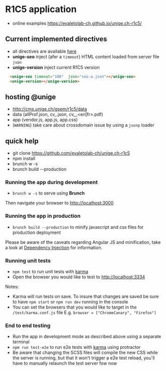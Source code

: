 # R1C5 application 
* online examples https://evaletolab-ch.github.io/unige.ch-r1c5/

## Current implemented directives 
* all directives are available [here](app/js/directives/)
* **unige-seo** inject (afer a `timeout`) HTML content loaded from server file `json` 
* **unige-version** inject current R1C5 version
```html
  <unige-seo timeout="100"  json="seo-a.json"></unige-seo>
  <unige-version></unige-version>
```

## hosting @unige
* http://cms.unige.ch/gsem/r1c5/data
 * data (allProf.json, cv_<id>.json, cv_<id>_<en|fr>.pdf)
 * app (vendor.js, app.js, app.css)
 * (`WARNING`) take care about crossdomain issue by using a `jsonp` loader


## quick help
* git clone https://github.com/evaletolab-ch/unige.ch-r1c5
* npm install
* brunch w -s
* brunch build --production

### Running the app during development

* `brunch w -s` to serve using **Brunch**

Then navigate your browser to [http://localhost:3000](http://localhost:3000)


### Running the app in production

* `brunch build --production` to minify javascript and css files for production deployment

Please be aware of the caveats regarding Angular JS and minification, take a look at [Dependency Injection](http://docs.angularjs.org/guide/di) for information.

### Running unit tests

* `npm test` to run unit tests with [karma](http://karma-runner.github.io)
* Open the browser you would like to test to [http://localhost:3334](http://localhost:3334)

Notes:

- Karma will run tests on save. To insure that changes are saved be sure to have `npm start` or `npm run dev` running in the console
- You can set the browsers that you would like to target in the `/test/karma.conf.js` file E.g. `browser = ["ChromeCanary", "Firefox"]`

### End to end testing

* Run the app in development mode as described above using a separate terminal
* `npm run test-e2e` to run e2e tests with [karma](http://karma-runner.github.io) using protractor
* Be aware that changing the SCSS files will compile the new CSS while the server is running, but that it won't trigger a e2e test reload, you'll have to manually relaunch the test server fow now





